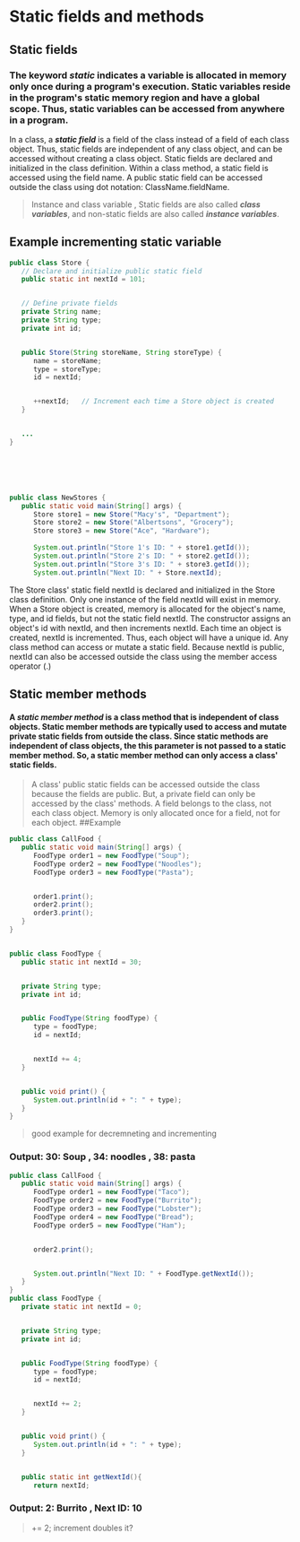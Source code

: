 # Static fields and methods
## Static fields
### The keyword ***static*** indicates a variable is allocated in memory only once during a program's execution. Static variables reside in the program's static memory region and have a global scope. Thus, static variables can be accessed from anywhere in a program.
In a class, a ***static field*** is a field of the class instead of a field of each class object. Thus, static fields are independent of any class object, and can be accessed without creating a class object. Static fields are declared and initialized in the class definition. Within a class method, a static field is accessed using the field name. A public static field can be accessed outside the class using dot notation: ClassName.fieldName.


> Instance and class variable , Static fields are also called ***class variables***, and non-static fields are also called ***instance variables***.
## Example incrementing static variable 
````Java 
public class Store {   
   // Declare and initialize public static field
   public static int nextId = 101;


   // Define private fields 
   private String name;
   private String type;
   private int id;


   public Store(String storeName, String storeType) {
      name = storeName;
      type = storeType;
      id = nextId;


      ++nextId;   // Increment each time a Store object is created
   }


   ...
}






public class NewStores {
   public static void main(String[] args) {
      Store store1 = new Store("Macy's", "Department");
      Store store2 = new Store("Albertsons", "Grocery");
      Store store3 = new Store("Ace", "Hardware");
    
      System.out.println("Store 1's ID: " + store1.getId());
      System.out.println("Store 2's ID: " + store2.getId());
      System.out.println("Store 3's ID: " + store3.getId());
      System.out.println("Next ID: " + Store.nextId);
````
The Store class' static field nextId is declared and initialized in the Store class definition. Only one instance of the field nextId will exist in memory.
When a Store object is created, memory is allocated for the object's name, type, and id fields, but not the static field nextId.
The constructor assigns an object's id with nextId, and then increments nextId. Each time an object is created, nextId is incremented. Thus, each object will have a unique id.
Any class method can access or mutate a static field. Because nextId is public, nextId can also be accessed outside the class using the member access operator (.)


## Static member methods
#### A ***static member method*** is a class method that is independent of class objects. Static member methods are typically used to access and mutate private static fields from outside the class. Since static methods are independent of class objects, the this parameter is not passed to a static member method. So, a static member method can only access a class' static fields.
> A class' public static fields can be accessed outside the class because the fields are public. But, a private field can only be accessed by the class' methods.
> A field belongs to the class, not each class object. Memory is only allocated once for a field, not for each object.
##Example 
````Java 
public class CallFood {
   public static void main(String[] args) {
      FoodType order1 = new FoodType("Soup");
      FoodType order2 = new FoodType("Noodles");
      FoodType order3 = new FoodType("Pasta");


      order1.print();
      order2.print();
      order3.print();
   }
}


public class FoodType {
   public static int nextId = 30;


   private String type;
   private int id;


   public FoodType(String foodType) {
      type = foodType;
      id = nextId;


      nextId += 4;
   }


   public void print() {
      System.out.println(id + ": " + type);
   }
}
````
> good example for decremneting and incrementing
### Output: 30: Soup , 34: noodles , 38: pasta


````Java 
public class CallFood {
   public static void main(String[] args) {
      FoodType order1 = new FoodType("Taco");
      FoodType order2 = new FoodType("Burrito");
      FoodType order3 = new FoodType("Lobster");
      FoodType order4 = new FoodType("Bread");
      FoodType order5 = new FoodType("Ham");


      order2.print();


      System.out.println("Next ID: " + FoodType.getNextId());
   }
}
public class FoodType {
   private static int nextId = 0;


   private String type;
   private int id;


   public FoodType(String foodType) {
      type = foodType;
      id = nextId;


      nextId += 2;
   }


   public void print() {
      System.out.println(id + ": " + type);
   }


   public static int getNextId(){
      return nextId;
  ````


### Output: 2: Burrito , Next ID: 10
> += 2; increment doubles it?








